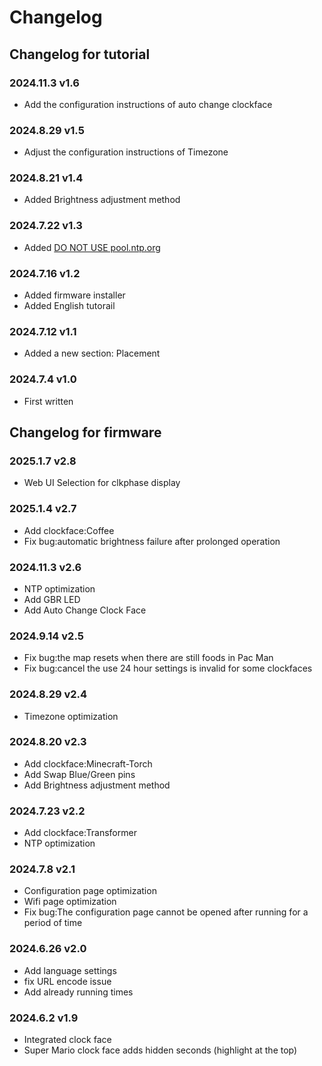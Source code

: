 # Changelog

## Changelog for tutorial

### 2024.11.3 v1.6  
- Add the configuration instructions of auto change clockface 

### 2024.8.29 v1.5  
- Adjust the configuration instructions of Timezone

### 2024.8.21 v1.4  
- Added Brightness adjustment method

### 2024.7.22 v1.3  
- Added <a href="https://topyuan.top/clock/en/configpagedetail.html#ntp-server">DO NOT USE pool.ntp.org</a>

### 2024.7.16 v1.2  
- Added firmware installer
- Added English tutorail

### 2024.7.12 v1.1  
- Added a new section: Placement

### 2024.7.4 v1.0  
- First written

## Changelog for firmware

### 2025.1.7 v2.8
- Web UI Selection for clkphase display

### 2025.1.4 v2.7
- Add clockface:Coffee
- Fix bug:automatic brightness failure after prolonged operation

### 2024.11.3 v2.6
- NTP optimization
- Add GBR LED
- Add Auto Change Clock Face

### 2024.9.14 v2.5  
- Fix bug:the map resets when there are still foods in Pac Man
- Fix bug:cancel the use 24 hour settings is invalid for some clockfaces

### 2024.8.29 v2.4  
- Timezone optimization

### 2024.8.20 v2.3  
- Add clockface:Minecraft-Torch
- Add Swap Blue/Green pins
- Add Brightness adjustment method

### 2024.7.23 v2.2  
- Add clockface:Transformer
- NTP optimization

### 2024.7.8 v2.1  
- Configuration page optimization
- Wifi page optimization
- Fix bug:The configuration page cannot be opened after running for a period of time

### 2024.6.26 v2.0  
- Add language settings
- fix URL encode issue
- Add already running times

### 2024.6.2 v1.9  
- Integrated clock face
- Super Mario clock face adds hidden seconds (highlight at the top)
